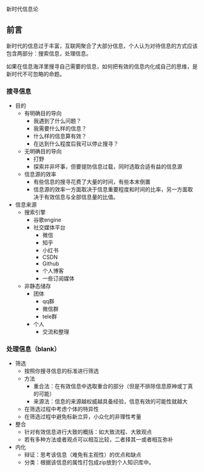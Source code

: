 新时代信息论

## 前言

新时代的信息过于丰富，互联网聚合了大部分信息，个人认为对待信息的方式应该包含两部分：搜索信息，处理信息。

如果在信息海洋里搜寻自己需要的信息，如何把有效的信息内化成自己的思维，是新时代不可忽略的命题。

### 搜寻信息

- 目的
    - 有明确目的导向
        - 我遇到了什么问题？
        - 我需要什么样的信息？
        - 什么样的信息算有效？
        - 在达到什么程度后我可以停止搜寻？
    - 无明确目的导向
        - 打野
        - 探索并非坏事，但要提防信息过载，同时选取合适有益的信息源
    - 信息源的效率
        - 有些信息的搜寻花费了大量的时间，有些本末倒置
        - 信息源的效率一方面取决于信息重要程度和时间的比率，另一方面取决于有效信息与全部信息量的比值。
- 信息来源
    - 搜索引擎
        - 谷歌engine
        - 社交媒体平台
            - 微信
            - 知乎
            - 小红书
            - CSDN
            - Github
            - 个人博客
            - 一些订阅媒体
    - 非静态储存
        - 团体
            - qq群
            - 微信群
            - tele群
        - 个人
            - 交流和整理

### 处理信息（blank）

- 筛选
    - 按照你搜寻信息的标准进行筛选
    - 方法
        - 重合法：在有效信息中选取重合的部分（但是不排除信息原神或丁真的可能）
        - 来源法：信息的来源越权威越具备经验，信息有效的可能性就越大
    - 在筛选过程中考虑个体的特异性
    - 在筛选过程中避免标新立异，小众化的非理性考量
- 整合
    - 针对有效信息进行大致的概括：如大致流程、大致观点
    - 若有多种方法或者观点可以相互比较，二者择其一或者相互弥补
- 内化
    - 辩证：思考该信息（难免有主观性）的优点和缺点
    - 分类：根据该信息的属性打包成zip放到个人知识库中。

